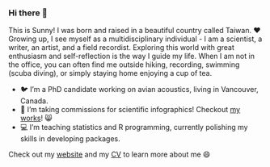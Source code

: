 ### Hi there 👋

This is Sunny! I was born and raised in a beautiful country called Taiwan. ❤️ Growing up, I see myself as a multidisciplinary individual - I am a scientist, a writer, an artist, and a field recordist. Exploring this world with great enthusiasm and self-reflection is the way I guide my life. When I am not in the office, you can often find me outside hiking, recording, swimming (scuba diving), or simply staying home enjoying a cup of tea.

- 🐦 I’m a PhD candidate working on avian acoustics, living in Vancouver, Canada.
- 🎨 I’m taking commissions for scientific infographics! Checkout [my works](https://sunshineland.netlify.app/infographic/)! 😸
- 💻 I’m teaching statistics and R programming, currently polishing my skills in developing packages. 

Check out my [website](https://sunshineland.netlify.app/) and my [CV](https://github.com/SunnyTseng/sunny_cv/blob/main/CV_Sunny_up_to_date.pdf) to learn more about me 😄

<!--
**SunnyTseng/SunnyTseng** is a ✨ _special_ ✨ repository because its `README.md` (this file) appears on your GitHub profile.

Here are some ideas to get you started:

- 🔭 I’m currently working on ...
- 🌱 I’m currently learning ...
- 👯 I’m looking to collaborate on ...
- 🤔 I’m looking for help with ...
- 💬 Ask me about ...
- 📫 How to reach me: ...
- 😄 Pronouns: ...
- ⚡ Fun fact: ...
-->
